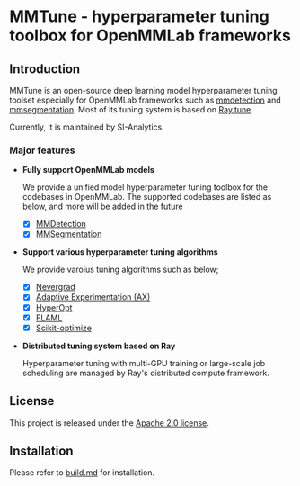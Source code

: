 
# MMTune - hyperparameter tuning toolbox for OpenMMLab frameworks

## Introduction
MMTune is an open-source deep learning model hyperparameter tuning toolset especially for OpenMMLab frameworks such as [mmdetection](https://github.com/open-mmlab/mmdetection) and [mmsegmentation](https://github.com/open-mmlab/mmsegmentation). Most of its tuning system is based on [Ray.tune](https://docs.ray.io/en/latest/tune/index.html).

Currently, it is maintained by SI-Analytics.

### Major features

- **Fully support OpenMMLab models**

  We provide a unified model hyperparameter tuning toolbox for the codebases in OpenMMLab. The supported codebases are listed as below, and more will be added in the future
  - [x] [MMDetection](https://github.com/open-mmlab/mmdetection)
  - [x] [MMSegmentation](https://github.com/open-mmlab/mmsegmentation)

- **Support various hyperparameter tuning algorithms**

    We provide varoius tuning algorithms such as below;
  - [x] [Nevergrad](https://github.com/facebookresearch/nevergrad)
  - [x] [Adaptive Experimentation (AX)](https://ax.dev/)
  - [x] [HyperOpt](https://github.com/hyperopt/hyperopt)
  - [x] [FLAML](https://github.com/microsoft/FLAML)
  - [x] [Scikit-optimize](https://github.com/scikit-optimize/scikit-optimize)

- **Distributed tuning system based on Ray**

    Hyperparameter tuning with multi-GPU training or large-scale job scheduling are managed by Ray's distributed compute framework.

## License

This project is released under the [Apache 2.0 license](LICENSE).

## Installation

Please refer to [build.md](https://mmdeploy.readthedocs.io/en/latest/build.html) for installation.